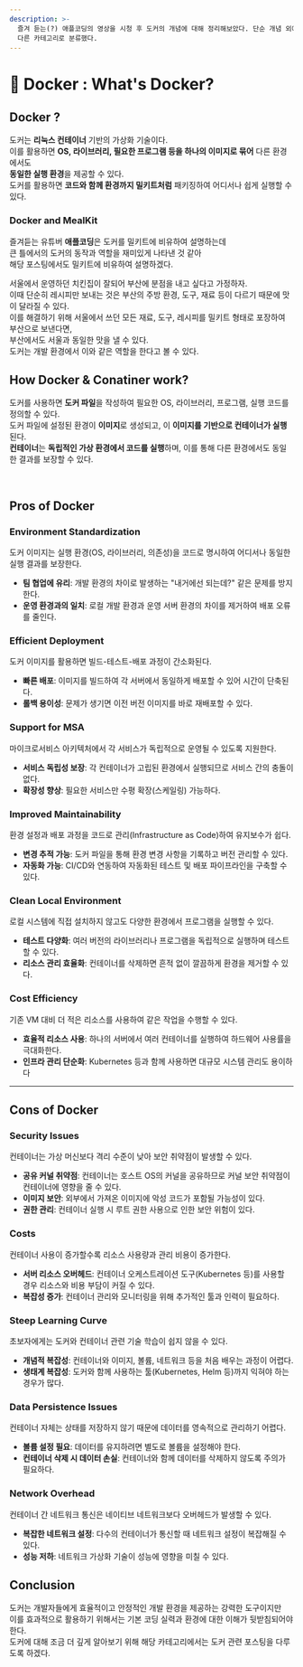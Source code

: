 ```yaml
---
description: >-
  즐겨 듣는(?) 애플코딩의 영상을 시청 후 도커의 개념에 대해 정리해보았다. 단순 개념 외에 예제 코드 등을 작성해볼 예정이기에 인프라와
  다른 카테고리로 분류했다.
---
```


# 🥸 Docker : What's Docker?

## Docker ?

도커는 **리눅스 컨테이너** 기반의 가상화 기술이다. \
이를 활용하면 **OS, 라이브러리, 필요한 프로그램 등을 하나의 이미지로 묶어** 다른 환경에서도 \
**동일한 실행 환경**을 제공할 수 있다. \
도커를 활용하면 **코드와 함께 환경까지 밀키트처럼** 패키징하여 어디서나 쉽게 실행할 수 있다.

### Docker and MealKit

즐겨듣는 유튜버 **애플코딩**은 도커를 밀키트에 비유하여 설명하는데\
큰 틀에서의 도커의 동작과 역할을 재미있게 나타낸 것 같아 \
해당 포스팅에서도 밀키트에 비유하여 설명하겠다.

서울에서 운영하던 치킨집이 잘되어 부산에 분점을 내고 싶다고 가정하자. \
이때 단순히 레시피만 보내는 것은 부산의 주방 환경, 도구, 재료 등이 다르기 때문에 맛이 달라질 수 있다. \
이를 해결하기 위해 서울에서 쓰던 모든 재료, 도구, 레시피를 밀키트 형태로 포장하여 부산으로 보낸다면, \
부산에서도 서울과 동일한 맛을 낼 수 있다. \
도커는 개발 환경에서 이와 같은 역할을 한다고 볼 수 있다.

## How Docker & Conatiner work?

도커를 사용하면 **도커 파일**을 작성하여 필요한 OS, 라이브러리, 프로그램, 실행 코드를 정의할 수 있다.\
도커 파일에 설정된 환경이 **이미지**로 생성되고, 이 **이미지를 기반으로 컨테이너가 실행**된다. \
**컨테이너**는 **독립적인 가상 환경에서 코드를 실행**하며, 이를 통해 다른 환경에서도 동일한 결과를 보장할 수 있다.

<figure><img src="../../.gitbook/assets/스크린샷 2024-11-23 오후 4.44.37.png" alt=""><figcaption></figcaption></figure>

## Pros of Docker

### **Environment Standardization**

도커 이미지는 실행 환경(OS, 라이브러리, 의존성)을 코드로 명시하여 어디서나 동일한 실행 결과를 보장한다.

* **팀 협업에 유리**: 개발 환경의 차이로 발생하는 "내거에선 되는데?" 같은 문제를 방지한다.
* **운영 환경과의 일치**: 로컬 개발 환경과 운영 서버 환경의 차이를 제거하여 배포 오류를 줄인다.

### **Efficient Deployment**

도커 이미지를 활용하면 빌드-테스트-배포 과정이 간소화된다.

* **빠른 배포**: 이미지를 빌드하여 각 서버에서 동일하게 배포할 수 있어 시간이 단축된다.
* **롤백 용이성**: 문제가 생기면 이전 버전 이미지를 바로 재배포할 수 있다.

### **Support for MSA**&#x20;

마이크로서비스 아키텍처에서 각 서비스가 독립적으로 운영될 수 있도록 지원한다.

* **서비스 독립성 보장**: 각 컨테이너가 고립된 환경에서 실행되므로 서비스 간의 충돌이 없다.
* **확장성 향상**: 필요한 서비스만 수평 확장(스케일링) 가능하다.

### **Improved Maintainability**

환경 설정과 배포 과정을 코드로 관리(Infrastructure as Code)하여 유지보수가 쉽다.

* **변경 추적 가능**: 도커 파일을 통해 환경 변경 사항을 기록하고 버전 관리할 수 있다.
* **자동화 가능**: CI/CD와 연동하여 자동화된 테스트 및 배포 파이프라인을 구축할 수 있다.

### Clean Local Environment

로컬 시스템에 직접 설치하지 않고도 다양한 환경에서 프로그램을 실행할 수 있다.

* **테스트 다양화**: 여러 버전의 라이브러리나 프로그램을 독립적으로 실행하며 테스트할 수 있다.
* **리소스 관리 효율화**: 컨테이너를 삭제하면 흔적 없이 깔끔하게 환경을 제거할 수 있다.

### **Cost Efficiency**

기존 VM 대비 더 적은 리소스를 사용하여 같은 작업을 수행할 수 있다.

* **효율적 리소스 사용**: 하나의 서버에서 여러 컨테이너를 실행하여 하드웨어 사용률을 극대화한다.
* **인프라 관리 단순화**: Kubernetes 등과 함께 사용하면 대규모 시스템 관리도 용이하다

***

## Cons of Docker

### **Security Issues**&#x20;

컨테이너는 가상 머신보다 격리 수준이 낮아 보안 취약점이 발생할 수 있다.

* **공유 커널 취약점**: 컨테이너는 호스트 OS의 커널을 공유하므로 커널 보안 취약점이 컨테이너에 영향을 줄 수 있다.
* **이미지 보안**: 외부에서 가져온 이미지에 악성 코드가 포함될 가능성이 있다.
* **권한 관리**: 컨테이너 실행 시 루트 권한 사용으로 인한 보안 위험이 있다.

### **Costs**&#x20;

컨테이너 사용이 증가할수록 리소스 사용량과 관리 비용이 증가한다.

* **서버 리소스 오버헤드**: 컨테이너 오케스트레이션 도구(Kubernetes 등)를 사용할 경우 리소스와 비용 부담이 커질 수 있다.
* **복잡성 증가**: 컨테이너 관리와 모니터링을 위해 추가적인 툴과 인력이 필요하다.

### **Steep Learning Curve**&#x20;

초보자에게는 도커와 컨테이너 관련 기술 학습이 쉽지 않을 수 있다.

* **개념적 복잡성**: 컨테이너와 이미지, 볼륨, 네트워크 등을 처음 배우는 과정이 어렵다.
* **생태계 복잡성**: 도커와 함께 사용하는 툴(Kubernetes, Helm 등)까지 익혀야 하는 경우가 많다.

### **Data Persistence Issues**

컨테이너 자체는 상태를 저장하지 않기 때문에 데이터를 영속적으로 관리하기 어렵다.

* **볼륨 설정 필요**: 데이터를 유지하려면 별도로 볼륨을 설정해야 한다.
* **컨테이너 삭제 시 데이터 손실**: 컨테이너와 함께 데이터를 삭제하지 않도록 주의가 필요하다.

### **Network Overhead**

컨테이너 간 네트워크 통신은 네이티브 네트워크보다 오버헤드가 발생할 수 있다.

* **복잡한 네트워크 설정**: 다수의 컨테이너가 통신할 때 네트워크 설정이 복잡해질 수 있다.
* **성능 저하**: 네트워크 가상화 기술이 성능에 영향을 미칠 수 있다.

## Conclusion

도커는 개발자들에게 효율적이고 안정적인 개발 환경을 제공하는 강력한 도구이지만\
이를 효과적으로 활용하기 위해서는 기본 코딩 실력과 환경에 대한 이해가 뒷받침되어야 한다. \
도커에 대해 조금 더 깊게 알아보기 위해 해당 카테고리에서는 도커 관련 포스팅을 다루도록 하겠다.
